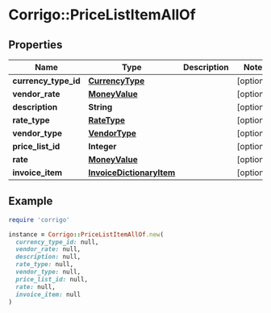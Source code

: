 # Corrigo::PriceListItemAllOf

## Properties

| Name | Type | Description | Notes |
| ---- | ---- | ----------- | ----- |
| **currency_type_id** | [**CurrencyType**](CurrencyType.md) |  | [optional] |
| **vendor_rate** | [**MoneyValue**](MoneyValue.md) |  | [optional] |
| **description** | **String** |  | [optional] |
| **rate_type** | [**RateType**](RateType.md) |  | [optional] |
| **vendor_type** | [**VendorType**](VendorType.md) |  | [optional] |
| **price_list_id** | **Integer** |  | [optional] |
| **rate** | [**MoneyValue**](MoneyValue.md) |  | [optional] |
| **invoice_item** | [**InvoiceDictionaryItem**](InvoiceDictionaryItem.md) |  | [optional] |

## Example

```ruby
require 'corrigo'

instance = Corrigo::PriceListItemAllOf.new(
  currency_type_id: null,
  vendor_rate: null,
  description: null,
  rate_type: null,
  vendor_type: null,
  price_list_id: null,
  rate: null,
  invoice_item: null
)
```

